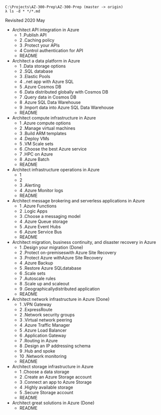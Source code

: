 

```
C:\Projects\AZ-300-Prep\AZ-300-Prep (master -> origin)
λ ls -d * */*.md
```
Revisited 2020 May

- Architect API integration in Azure
  - 1 .Publish API
  - 2 .Caching policy
  - 3 .Protect your APIs
  - 4 Control authentication for API
  - README
- Architect a data platform in Azure
  - 1 .Data storage options
  - 2 .SQL database
  - 3 .Elastic Pools
  - 4 ..net app with Azure SQL
  - 5 .Azure Cosmos DB
  - 6 .Data distributed globally with Cosmos DB
  - 7 .Query data in Cosmos DB
  - 8 .Azure SQL Data Warehouse
  - 9 .Import data into Azure SQL Data Warehouse
  - README
- Architect compute infrastructure in Azure
  - 1 .Azure compute options
  - 2 .Manage virtual machines
  - 3 .Build ARM templates
  - 4 .Deploy VMs
  - 5 .VM Scale sets
  - 6 .Choose the best Azure service
  - 7 .HPC on Azure
  - 8 .Azure Batch
  - README
- Architect infrastructure operations in Azure
  - 1 
  - 2 
  - 3 .Alerting
  - 4 .Azure Monitor logs
  - README
- Architect message brokering and serverless applications in Azure
  - 1 .Azure Functions
  - 2 .Logic Apps
  - 3 .Choose a messaging model
  - 4 .Azure Queue storage
  - 5 .Azure Event Hubs
  - 6 .Azure Service Bus
  - README
- Architect migration, business continuity, and disaster recovery in Azure
  - 1 .Design your migration (Done)
  - 2 .Protect on-premiseswith Azure Site Recovery
  - 3 .Protect Azure withAzure Site Recovery
  - 4 .Azure Backup
  - 5 .Restore Azure SQLdatabase
  - 6 .Scale sets
  - 7 .Autoscale rules
  - 8 .Scale up and scaleout
  - 9 .Geographicallydistributed application
  - README
- Architect network infrastructure in Azure (Done)
  - 1 .VPN Gateway
  - 2 .ExpressRoute
  - 2 .Network security groups
  - 3 .Virtual network peering
  - 4 .Azure Traffic Manager
  - 5 .Azure Load Balancer
  - 6 .Application Gateway
  - 7 .Routing in Azure
  - 8 .Design an IP addressing schema
  - 9 .Hub and spoke
  - 10 .Network monitoring
  - README
- Architect storage infrastructure in Azure
  - 1 .Choose a data storage
  - 2 .Create an Azure Storage account
  - 3 .Connect an app to Azure Storage
  - 4 .Highly available storage
  - 5 .Secure Storage account
  - README
- Architect great solutions in Azure (Done)
  - README